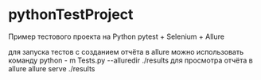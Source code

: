 # pythonTestProject

 Пример тестового проекта на Python pytest + Selenium + Allure
 
 для запуска тестов с созданием отчёта в allure можно использовать команду python - m Tests.py --alluredir ./results
 для просмотра отчёта в allure allure serve ./results
